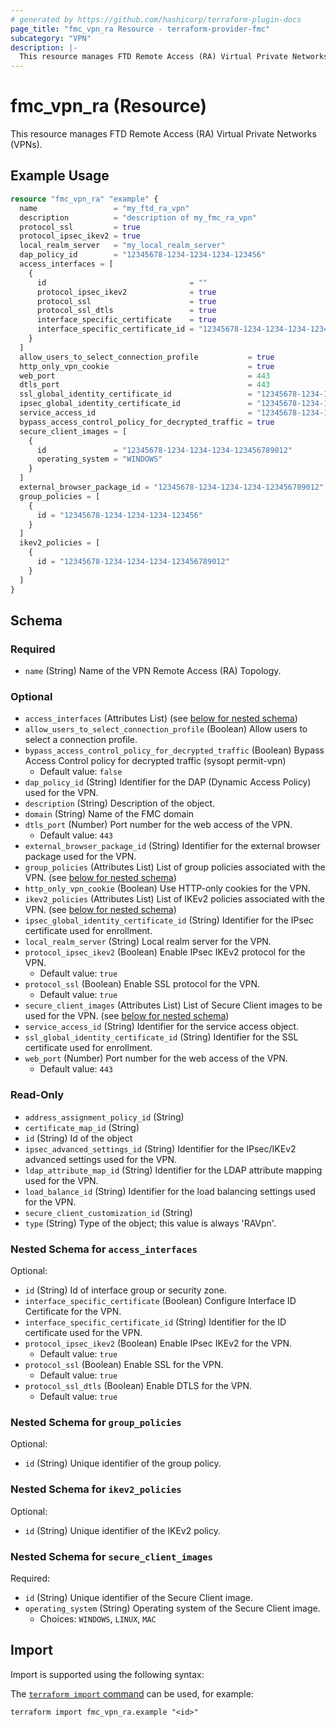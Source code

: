 ```yaml
---
# generated by https://github.com/hashicorp/terraform-plugin-docs
page_title: "fmc_vpn_ra Resource - terraform-provider-fmc"
subcategory: "VPN"
description: |-
  This resource manages FTD Remote Access (RA) Virtual Private Networks (VPNs).
---
```


# fmc_vpn_ra (Resource)

This resource manages FTD Remote Access (RA) Virtual Private Networks (VPNs).

## Example Usage

```terraform
resource "fmc_vpn_ra" "example" {
  name                 = "my_ftd_ra_vpn"
  description          = "description of my_fmc_ra_vpn"
  protocol_ssl         = true
  protocol_ipsec_ikev2 = true
  local_realm_server   = "my_local_realm_server"
  dap_policy_id        = "12345678-1234-1234-1234-123456"
  access_interfaces = [
    {
      id                                = ""
      protocol_ipsec_ikev2              = true
      protocol_ssl                      = true
      protocol_ssl_dtls                 = true
      interface_specific_certificate    = true
      interface_specific_certificate_id = "12345678-1234-1234-1234-123456"
    }
  ]
  allow_users_to_select_connection_profile           = true
  http_only_vpn_cookie                               = true
  web_port                                           = 443
  dtls_port                                          = 443
  ssl_global_identity_certificate_id                 = "12345678-1234-1234-1234-123456"
  ipsec_global_identity_certificate_id               = "12345678-1234-1234-1234-123456"
  service_access_id                                  = "12345678-1234-1234-1234-123456"
  bypass_access_control_policy_for_decrypted_traffic = true
  secure_client_images = [
    {
      id               = "12345678-1234-1234-1234-123456789012"
      operating_system = "WINDOWS"
    }
  ]
  external_browser_package_id = "12345678-1234-1234-1234-123456789012"
  group_policies = [
    {
      id = "12345678-1234-1234-1234-123456"
    }
  ]
  ikev2_policies = [
    {
      id = "12345678-1234-1234-1234-123456789012"
    }
  ]
}
```

<!-- schema generated by tfplugindocs -->
## Schema

### Required

- `name` (String) Name of the VPN Remote Access (RA) Topology.

### Optional

- `access_interfaces` (Attributes List) (see [below for nested schema](#nestedatt--access_interfaces))
- `allow_users_to_select_connection_profile` (Boolean) Allow users to select a connection profile.
- `bypass_access_control_policy_for_decrypted_traffic` (Boolean) Bypass Access Control policy for decrypted traffic (sysopt permit-vpn)
  - Default value: `false`
- `dap_policy_id` (String) Identifier for the DAP (Dynamic Access Policy) used for the VPN.
- `description` (String) Description of the object.
- `domain` (String) Name of the FMC domain
- `dtls_port` (Number) Port number for the web access of the VPN.
  - Default value: `443`
- `external_browser_package_id` (String) Identifier for the external browser package used for the VPN.
- `group_policies` (Attributes List) List of group policies associated with the VPN. (see [below for nested schema](#nestedatt--group_policies))
- `http_only_vpn_cookie` (Boolean) Use HTTP-only cookies for the VPN.
- `ikev2_policies` (Attributes List) List of IKEv2 policies associated with the VPN. (see [below for nested schema](#nestedatt--ikev2_policies))
- `ipsec_global_identity_certificate_id` (String) Identifier for the IPsec certificate used for enrollment.
- `local_realm_server` (String) Local realm server for the VPN.
- `protocol_ipsec_ikev2` (Boolean) Enable IPsec IKEv2 protocol for the VPN.
  - Default value: `true`
- `protocol_ssl` (Boolean) Enable SSL protocol for the VPN.
  - Default value: `true`
- `secure_client_images` (Attributes List) List of Secure Client images to be used for the VPN. (see [below for nested schema](#nestedatt--secure_client_images))
- `service_access_id` (String) Identifier for the service access object.
- `ssl_global_identity_certificate_id` (String) Identifier for the SSL certificate used for enrollment.
- `web_port` (Number) Port number for the web access of the VPN.
  - Default value: `443`

### Read-Only

- `address_assignment_policy_id` (String)
- `certificate_map_id` (String)
- `id` (String) Id of the object
- `ipsec_advanced_settings_id` (String) Identifier for the IPsec/IKEv2 advanced settings used for the VPN.
- `ldap_attribute_map_id` (String) Identifier for the LDAP attribute mapping used for the VPN.
- `load_balance_id` (String) Identifier for the load balancing settings used for the VPN.
- `secure_client_customization_id` (String)
- `type` (String) Type of the object; this value is always 'RAVpn'.

<a id="nestedatt--access_interfaces"></a>
### Nested Schema for `access_interfaces`

Optional:

- `id` (String) Id of interface group or security zone.
- `interface_specific_certificate` (Boolean) Configure Interface ID Certificate for the VPN.
- `interface_specific_certificate_id` (String) Identifier for the ID certificate used for the VPN.
- `protocol_ipsec_ikev2` (Boolean) Enable IPsec IKEv2 for the VPN.
  - Default value: `true`
- `protocol_ssl` (Boolean) Enable SSL for the VPN.
  - Default value: `true`
- `protocol_ssl_dtls` (Boolean) Enable DTLS for the VPN.
  - Default value: `true`


<a id="nestedatt--group_policies"></a>
### Nested Schema for `group_policies`

Optional:

- `id` (String) Unique identifier of the group policy.


<a id="nestedatt--ikev2_policies"></a>
### Nested Schema for `ikev2_policies`

Optional:

- `id` (String) Unique identifier of the IKEv2 policy.


<a id="nestedatt--secure_client_images"></a>
### Nested Schema for `secure_client_images`

Required:

- `id` (String) Unique identifier of the Secure Client image.
- `operating_system` (String) Operating system of the Secure Client image.
  - Choices: `WINDOWS`, `LINUX`, `MAC`

## Import

Import is supported using the following syntax:

The [`terraform import` command](https://developer.hashicorp.com/terraform/cli/commands/import) can be used, for example:

```shell
terraform import fmc_vpn_ra.example "<id>"
```
